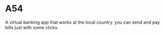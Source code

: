 # A54

A virtual banking app that works at the local country. you can send and pay bills just with some clicks.
